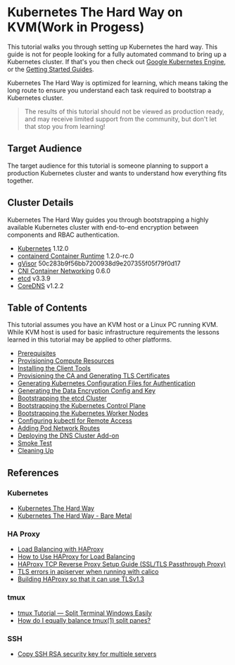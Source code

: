 # Kubernetes The Hard Way on KVM(Work in Progess)

This tutorial walks you through setting up Kubernetes the hard way. This guide is not for people looking for a fully automated command to bring up a Kubernetes cluster. If that's you then check out [Google Kubernetes Engine](https://cloud.google.com/kubernetes-engine), or the [Getting Started Guides](http://kubernetes.io/docs/getting-started-guides/).

Kubernetes The Hard Way is optimized for learning, which means taking the long route to ensure you understand each task required to bootstrap a Kubernetes cluster.

> The results of this tutorial should not be viewed as production ready, and may receive limited support from the community, but don't let that stop you from learning!

## Target Audience

The target audience for this tutorial is someone planning to support a production Kubernetes cluster and wants to understand how everything fits together.

## Cluster Details

Kubernetes The Hard Way guides you through bootstrapping a highly available Kubernetes cluster with end-to-end encryption between components and RBAC authentication.

* [Kubernetes](https://github.com/kubernetes/kubernetes) 1.12.0
* [containerd Container Runtime](https://github.com/containerd/containerd) 1.2.0-rc.0
* [gVisor](https://github.com/google/gvisor) 50c283b9f56bb7200938d9e207355f05f79f0d17
* [CNI Container Networking](https://github.com/containernetworking/cni) 0.6.0
* [etcd](https://github.com/coreos/etcd) v3.3.9
* [CoreDNS](https://github.com/coredns/coredns) v1.2.2

## Table of Contents

This tutorial assumes you have an KVM host or a Linux PC running KVM. While KVM host is used for basic infrastructure requirements the lessons learned in this tutorial may be applied to other platforms.

* [Prerequisites](docs/01-prerequisites.md)
* [Provisioning Compute Resources](docs/02-compute-resources.md)
* [Installing the Client Tools](docs/03-client-tools.md)
* [Provisioning the CA and Generating TLS Certificates](docs/04-certificate-authority.md)
* [Generating Kubernetes Configuration Files for Authentication](docs/05-kubernetes-configuration-files.md)
* [Generating the Data Encryption Config and Key](docs/06-data-encryption-keys.md)
* [Bootstrapping the etcd Cluster](docs/07-bootstrapping-etcd.md)
* [Bootstrapping the Kubernetes Control Plane](docs/08-bootstrapping-kubernetes-controllers.md)
* [Bootstrapping the Kubernetes Worker Nodes](docs/09-bootstrapping-kubernetes-workers.md)
* [Configuring kubectl for Remote Access](docs/10-configuring-kubectl.md)
* [Adding Pod Network Routes](docs/11-pod-network-routes.md)
* [Deploying the DNS Cluster Add-on](docs/12-dns-addon.md)
* [Smoke Test](docs/13-smoke-test.md)
* [Cleaning Up](docs/14-cleanup.md)


## References

### Kubernetes

* [Kubernetes The Hard Way](https://github.com/kelseyhightower/kubernetes-the-hard-way)
* [Kubernetes The Hard Way - Bare Metal](https://github.com/Praqma/LearnKubernetes/blob/master/kamran/Kubernetes-The-Hard-Way-on-BareMetal.md)


### HA Proxy

* [Load Balancing with HAProxy](https://serversforhackers.com/c/load-balancing-with-haproxy)
* [How to Use HAProxy for Load Balancing](https://www.linode.com/docs/uptime/loadbalancing/how-to-use-haproxy-for-load-balancing/)
* [HAProxy TCP Reverse Proxy Setup Guide (SSL/TLS Passthrough Proxy)](https://www.ssltrust.com.au/help/setup-guides/haproxy-reverse-proxy-setup-guide)
* [TLS errors in apiserver when running with calico](https://github.com/kubernetes-incubator/bootkube/issues/960)
* [Building HAProxy so that it can use TLSv1.3](https://dnsprivacy.org/wiki/display/DP/Building+HAProxy+so+that+it+can+use+TLSv1.3)


### tmux

* [tmux Tutorial — Split Terminal Windows Easily](https://lukaszwrobel.pl/blog/tmux-tutorial-split-terminal-windows-easily/)
* [How do I equally balance tmux(1) split panes?](https://unix.stackexchange.com/questions/32986/how-do-i-equally-balance-tmux1-split-panes)


### SSH

* [Copy SSH RSA security key for multiple servers](http://www.technokain.org/copy-ssh-rsa-security-key-multiple-servers/)

